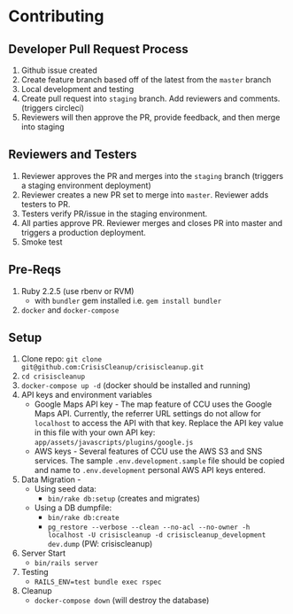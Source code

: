 # Contributing

## Developer Pull Request Process
1. Github issue created 
2. Create feature branch based off of the latest from the `master` branch
3. Local development and testing
4. Create pull request into `staging` branch.  Add reviewers and comments. (triggers circleci)
5. Reviewers will then approve the PR, provide feedback, and then merge into staging

## Reviewers and Testers
1. Reviewer approves the PR and merges into the `staging` branch (triggers a staging environment deployment) 
2. Reviewer creates a new PR set to merge into `master`.  Reviewer adds testers to PR.
3. Testers verify PR/issue in the staging environment.
4. All parties approve PR.  Reviewer merges and closes PR into master and triggers a production deployment.
5. Smoke test

## Pre-Reqs
1. Ruby 2.2.5 (use rbenv or RVM) 
	- with `bundler` gem installed i.e. `gem install bundler`
2. `docker` and `docker-compose`

## Setup
1. Clone repo: `git clone git@github.com:CrisisCleanup/crisiscleanup.git`
2. `cd crisiscleanup`
3. `docker-compose up -d` (docker should be installed and running)
4. API keys and environment variables
	- Google Maps API key - The map feature of CCU uses the Google Maps API.  Currently, the referrer URL settings do not allow for `localhost` to access the API with that key.  Replace the API key value in this file with your own API key: `app/assets/javascripts/plugins/google.js`
	- AWS keys - Several features of CCU use the AWS S3 and SNS services.  The sample `.env.development.sample` file should be copied and name to `.env.development` personal AWS API keys entered.
5. Data Migration - 
	- Using seed data:
		- `bin/rake db:setup` (creates and migrates)
	- Using a DB dumpfile:
		- `bin/rake db:create`
		- `pg_restore --verbose --clean --no-acl --no-owner -h localhost -U crisiscleanup -d crisiscleanup_development dev.dump` (PW: crisiscleanup)
6. Server Start
	- `bin/rails server`
7. Testing 
	- `RAILS_ENV=test bundle exec rspec`
8. Cleanup
	- `docker-compose down` (will destroy the database)
